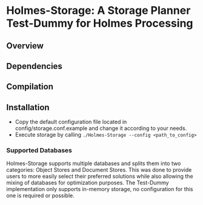 # Holmes-Storage: A Storage Planner Test-Dummy for Holmes Processing

## Overview


## Dependencies


## Compilation


## Installation
* Copy the default configuration file located in config/storage.conf.example and
  change it according to your needs.
* Execute storage by calling
  `./Holmes-Storage --config <path_to_config>`

### Supported Databases
Holmes-Storage supports multiple databases and splits them into two categories:
Object Stores and Document Stores. This was done to provide users to more easily
select their preferred solutions while also allowing the mixing of databases for
optimization purposes.
The Test-Dummy implementation only supports in-memory storage, no configuration
for this one is required or possible.
